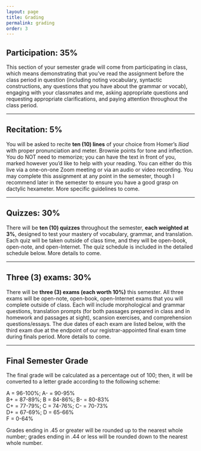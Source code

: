 ```yaml
---
layout: page
title: Grading
permalink: grading
order: 3
---
```


## Participation: 35%

This section of your semester grade will come from participating in class, which means demonstrating that you’ve read the assignment before the class period in question (including noting vocabulary, syntactic constructions, any questions that you have about the grammar or vocab), engaging with your classmates and me, asking appropriate questions and requesting appropriate clarifications, and paying attention throughout the class period.

***

## Recitation: 5%

You will be asked to recite **ten (10) lines** of your choice from Homer’s *Iliad* with proper pronunciation and meter. Brownie points for tone and inflection. You do NOT need to memorize; you can have the text in front of you, marked however you’d like to help with your reading. You can either do this live via a one-on-one Zoom meeting or via an audio or video recording. You may complete this assignment at any point in the semester, though I recommend later in the semester to ensure you have a good grasp on dactylic hexameter. More specific guidelines to come.

***

## Quizzes: 30%

There will be **ten (10) quizzes** throughout the semester, **each weighted at 3%**, designed to test your mastery of vocabulary, grammar, and translation.  Each quiz will be taken outside of class time, and they will be open-book, open-note, and open-Internet. The quiz schedule is included in the detailed schedule below. More details to come.

***

## Three (3) exams: 30%
There will be **three (3) exams (each worth 10%)** this semester. All three exams will be open-note, open-book, open-Internet exams that you will complete outside of class. Each will include morphological and grammar questions, translation prompts (for both passages prepared in class and in homework and passages at sight), scansion exercises, and comprehension questions/essays. The due dates of each exam are listed below, with the third exam due at the endpoint of our registrar-appointed final exam time during finals period. More details to come.

***

## Final Semester Grade

The final grade will be calculated as a percentage out of 100; then, it will be converted to a letter grade according to the following scheme:

A = 96-100%; A- = 90-95%  
B+ = 87-89%; B = 84-86%; B- = 80-83%  
C+ = 77-79%; C = 74-76%; C- = 70-73%  
D+ = 67-69%; D = 65-66%  
F = 0-64%

Grades ending in .45 or greater will be rounded up to the nearest whole number; grades ending in .44 or less will be rounded down to the nearest whole number.
